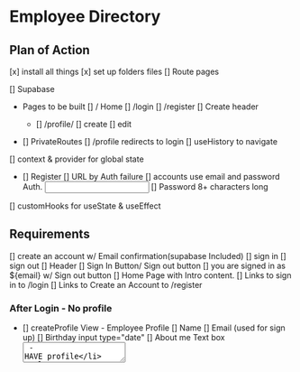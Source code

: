 # Employee Directory

## Plan of Action

[x] install all things
[x] set up folders files
[] Route pages

[] Supabase

- Pages to be built
  [] / Home
  [] /login
  [] /register
  [] Create header

  - [] /profile/
    [] create
    [] edit

- [] PrivateRoutes
  [] /profile redirects to login
  [] useHistory to navigate

[] context & provider for global state

- [] Register
  [] URL by Auth failure
  [] accounts use email and password Auth. <input type="email">
  [] Password 8+ characters long

[] customHooks for useState & useEffect

## Requirements

[] create an account w/ Email confirmation(supabase Included)
[] sign in
[] sign out
[] Header
[] Sign In Button/ Sign out button
[] you are signed in as ${email} w/ Sign out button
[] Home Page with Intro content.
[] Links to sign in to /login
[] Links to Create an Account to /register

### After Login - No profile

- [] createProfile View - Employee Profile
  [] Name
  [] Email (used for sign up)
  [] Birthday input type="date"
  [] About me Text box <textarea> - HAVE profile

## Login - w/ Profile

[] Displays profile info
[] Link to Edit Profile - same as create

Company

- Acme
- Employee Directory to sign up for an account and create a personnel profile.

### additional

- npm init @alchemycodelab/app@latest
- npm i @supabase/supabase-js
- npm i react-router-dom@5
